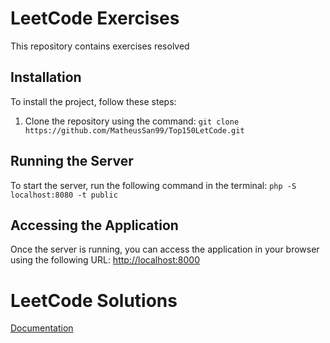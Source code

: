 # LeetCode Exercises

This repository contains exercises resolved

## Installation

To install the project, follow these steps:

1. Clone the repository using the command: `git clone https://github.com/MatheusSan99/Top150LetCode.git`

## Running the Server

To start the server, run the following command in the terminal: `php -S localhost:8080 -t public`

## Accessing the Application

Once the server is running, you can access the application in your browser using the following URL: [http://localhost:8000](http://localhost:8000)

# LeetCode Solutions

[Documentation](./resources/view/Home/home.php)
